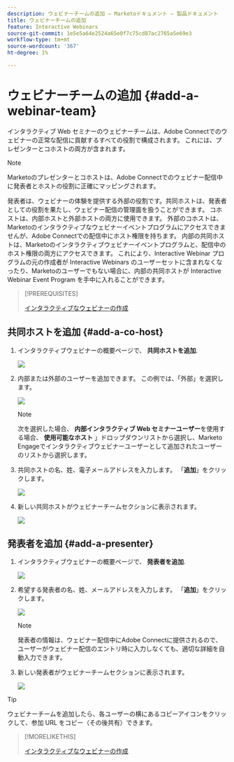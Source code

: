 ```yaml
---
description: ウェビナーチームの追加 — Marketoドキュメント — 製品ドキュメント
title: ウェビナーチームの追加
feature: Interactive Webinars
source-git-commit: 1e5e5a64e2524a65e0f7c75cd87ac2765a5e69e3
workflow-type: tm+mt
source-wordcount: '367'
ht-degree: 1%

---
```


# ウェビナーチームの追加 {#add-a-webinar-team}

インタラクティブ Web セミナーのウェビナーチームは、Adobe Connectでのウェビナーの正常な配信に貢献するすべての役割で構成されます。 これには、プレゼンターとコホストの両方が含まれます。

>[!NOTE]
>
>Marketoのプレゼンターとコホストは、Adobe Connectでのウェビナー配信中に発表者とホストの役割に正確にマッピングされます。

発表者は、ウェビナーの体験を提供する外部の役割です。共同ホストは、発表者としての役割を果たし、ウェビナー配信の管理面を扱うことができます。 コホストは、内部ホストと外部ホストの両方に使用できます。 外部のコホストは、Marketoのインタラクティブなウェビナーイベントプログラムにアクセスできませんが、Adobe Connectでの配信中にホスト権限を持ちます。 内部の共同ホストは、Marketoのインタラクティブウェビナーイベントプログラムと、配信中のホスト権限の両方にアクセスできます。 これにより、Interactive Webinar プログラムの元の作成者が Interactive Webinars のユーザーセットに含まれなくなったり、Marketoのユーザーでもない場合に、内部の共同ホストが Interactive Webinar Event Program を手中に入れることができます。

>[!PREREQUISITES]
>
>[インタラクティブなウェビナーの作成](/help/marketo/product-docs/demand-generation/events/interactive-webinars/create-an-interactive-webinar.md)

## 共同ホストを追加 {#add-a-co-host}

1. インタラクティブウェビナーの概要ページで、 **共同ホストを追加**.

   ![](assets/add-a-webinar-team-1.png)

1. 内部または外部のユーザーを追加できます。 この例では、「外部」を選択します。

   ![](assets/add-a-webinar-team-2.png)

   >[!NOTE]
   >
   >次を選択した場合、 **内部インタラクティブ Web セミナーユーザー**&#x200B;を使用する場合、 **使用可能なホスト** 」ドロップダウンリストから選択し、Marketo Engageでインタラクティブウェビナーユーザーとして追加されたユーザーのリストから選択します。

1. 共同ホストの名、姓、電子メールアドレスを入力します。 「**追加**」をクリックします。

   ![](assets/add-a-webinar-team-3.png)

1. 新しい共同ホストがウェビナーチームセクションに表示されます。

   ![](assets/add-a-webinar-team-4.png)

## 発表者を追加 {#add-a-presenter}

1. インタラクティブウェビナーの概要ページで、 **発表者を追加**.

   ![](assets/add-a-webinar-team-5.png)

1. 希望する発表者の名、姓、メールアドレスを入力します。 「**追加**」をクリックします。

   ![](assets/add-a-webinar-team-6.png)

   >[!NOTE]
   >
   >発表者の情報は、ウェビナー配信中にAdobe Connectに提供されるので、ユーザーがウェビナー配信のエントリ時に入力しなくても、適切な詳細を自動入力できます。

1. 新しい発表者がウェビナーチームセクションに表示されます。

   ![](assets/add-a-webinar-team-7.png)

>[!TIP]
>
>ウェビナーチームを追加したら、各ユーザーの横にあるコピーアイコンをクリックして、参加 URL をコピー（その後共有）できます。

>[!MORELIKETHIS]
>
>[インタラクティブなウェビナーの作成](/help/marketo/product-docs/demand-generation/events/interactive-webinars/create-an-interactive-webinar.md)
